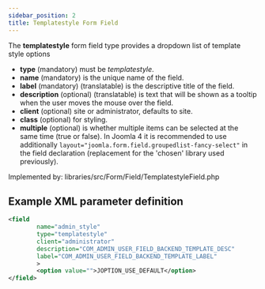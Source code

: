 ```yaml
---
sidebar_position: 2
title: Templatestyle Form Field
---
```



The **templatestyle** form field type provides a dropdown list of template style options

- **type** (mandatory) must be *templatestyle*.
- **name** (mandatory) is the unique name of the field.
- **label** (mandatory) (translatable) is the descriptive title of the field.
- **description** (optional) (translatable) is text that will be shown as a tooltip when the user moves the mouse over the field.
- **client** (optional) site or administrator, defaults to site.
- **class** (optional) for styling.
- **multiple** (optional) is whether multiple items can be selected at the same time (true or false). In Joomla 4 it is recommended to use additionally `layout="joomla.form.field.groupedlist-fancy-select"` in the field declaration (replacement for the 'chosen' library used previously).

Implemented by: libraries/src/Form/Field/TemplatestyleField.php

## Example XML parameter definition

```xml
<field
        name="admin_style" 
        type="templatestyle"
        client="administrator"
        description="COM_ADMIN_USER_FIELD_BACKEND_TEMPLATE_DESC"
        label="COM_ADMIN_USER_FIELD_BACKEND_TEMPLATE_LABEL" 
        >
        <option value="">JOPTION_USE_DEFAULT</option>
</field>
```
